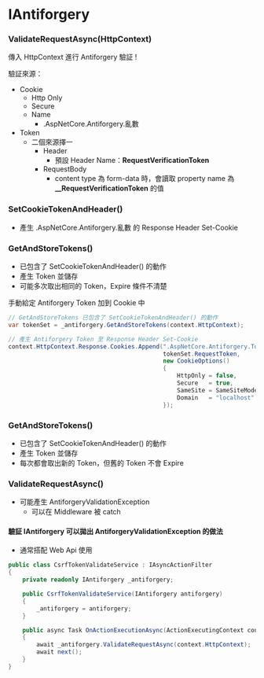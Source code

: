# IAntiforgery

### ValidateRequestAsync(HttpContext)

傳入 HttpContext 進行 Antiforgery 驗証 !

驗証來源：
- Cookie
  - Http Only
  - Secure
  - Name
    - .AspNetCore.Antiforgery.亂數
- Token
  - 二個來源擇一
    - Header
      - 預設 Header Name：**RequestVerificationToken**
    - RequestBody
      - content type 為 form-data 時，會讀取 property name 為 **__RequestVerificationToken** 的值

### SetCookieTokenAndHeader()

- 產生 .AspNetCore.Antiforgery.亂數 的 Response Header Set-Cookie

### GetAndStoreTokens()

- 已包含了 SetCookieTokenAndHeader() 的動作
- 產生 Token 並儲存
- 可能多次取出相同的 Token，Expire 條件不清楚

手動給定 Antiforgery Token 加到 Cookie 中

```csharp
// GetAndStoreTokens 已包含了 SetCookieTokenAndHeader() 的動作
var tokenSet = _antiforgery.GetAndStoreTokens(context.HttpContext);

// 產生 Antiforgery Token 至 Response Header Set-Cookie
context.HttpContext.Response.Cookies.Append(".AspNetCore.Antiforgery.Token",
                                            tokenSet.RequestToken,
                                            new CookieOptions()
                                            {
                                                HttpOnly = false,
                                                Secure   = true,
                                                SameSite = SameSiteMode.Strict,
                                                Domain   = "localhost"
                                            });
```

### GetAndStoreTokens()

- 已包含了 SetCookieTokenAndHeader() 的動作
- 產生 Token 並儲存
- 每次都會取出新的 Token，但舊的 Token 不會 Expire


### ValidateRequestAsync()

- 可能產生 AntiforgeryValidationException
  - 可以在 Middleware 被 catch

#### 驗証 IAntiforgery 可以拋出 AntiforgeryValidationException 的做法

  - 通常搭配 Web Api 使用

  ```cs
  public class CsrfTokenValidateService : IAsyncActionFilter
  {
      private readonly IAntiforgery _antiforgery;

      public CsrfTokenValidateService(IAntiforgery antiforgery)
      {
          _antiforgery = antiforgery;
      }

      public async Task OnActionExecutionAsync(ActionExecutingContext context, ActionExecutionDelegate next)
      {
          await _antiforgery.ValidateRequestAsync(context.HttpContext);
          await next();
      }
  }
  ```